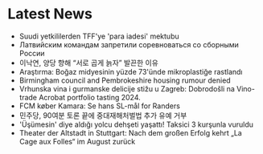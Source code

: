 # Latest News
-  Suudi yetkililerden TFF'ye 'para iadesi' mektubu
-  Латвийским командам запретили соревноваться со сборными России
-  이낙연, 양당 향해 “서로 곱게 늙자” 발끈한 이유
-  Araştırma: Boğaz midyesinin yüzde 73'ünde mikroplastiğe rastlandı
-  Birmingham council and Pembrokeshire housing rumour denied
-  Vrhunska vina i gurmanske delicije stižu u Zagreb: Dobrodošli na Vino-trade Acrobat portfolio tasting 2024.
-  FCM køber Kamara: Se hans SL-mål for Randers
-  민주당, 90여분 토론 끝에 중대재해처벌법 추가 유예 거부
-  'Üşümesin' diye aldığı yolcu dehşeti yaşattı! Taksici 3 kurşunla vuruldu
-  Theater der Altstadt in Stuttgart: Nach dem großen Erfolg kehrt „La Cage aux Folles“ im August zurück
